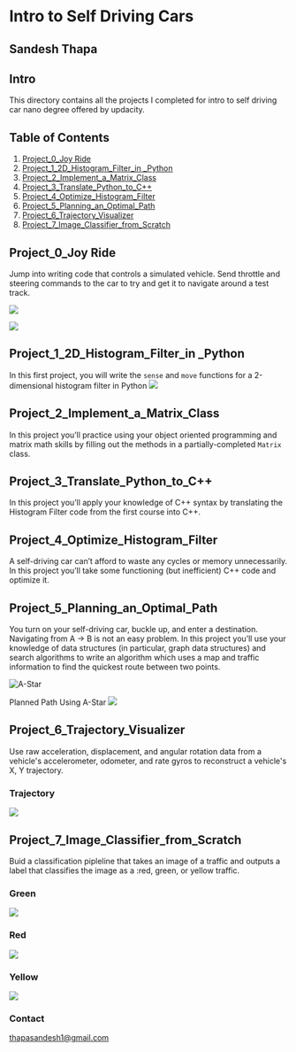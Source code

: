 # Intro to Self Driving Cars

## Sandesh Thapa

## Intro 
This directory contains all the projects I completed for intro to self driving car nano degree offered by updacity. 

## Table of Contents 
1. [Project_0_Joy Ride](#project-0)
2. [Project_1_2D_Histogram_Filter_in _Python](#project-1)
3. [Project_2_Implement_a_Matrix_Class](#project2)
4. [Project_3_Translate_Python_to_C++](#project3)
5. [Project_4_Optimize_Histogram_Filter](#project4)
6. [Project_5_Planning_an_Optimal_Path](#project5)
7. [Project_6_Trajectory_Visualizer](#project6)
8. [Project_7_Image_Classifier_from_Scratch](#project7)

## <a name="project-0"></a>Project_0_Joy Ride
Jump into writing code that controls a simulated vehicle. Send throttle and steering commands to the
car to try and get it to navigate around a test track.

![](https://github.com/sandeshthapa/Intro-to-Self-Driving-Cars/blob/master/Project_0%20_Joy%20_Ride/ParallelParkingAnimation.gif)

![](https://github.com/sandeshthapa/Intro-to-Self-Driving-Cars/blob/master/Project_0%20_Joy%20_Ride/Unity.png)

## <a name ="project-1"></a>Project_1_2D_Histogram_Filter_in _Python
In this first project, you will write the `sense` and `move` functions for a 2-dimensional histogram filter in
Python
![](https://github.com/sandeshthapa/Intro-to-Self-Driving-Cars/blob/master/Project_1_2D_Histogram_Filter_in%20_Python/histogram.png)

## <a name ="project2"></a>Project_2_Implement_a_Matrix_Class
In this project you’ll practice using your object oriented programming and matrix math skills by filling out
the methods in a partially-completed `Matrix` class.

## <a name ="project3"></a>Project_3_Translate_Python_to_C++
In this project you’ll apply your knowledge of C++ syntax by translating the Histogram Filter code from
the first course into C++.

## <a name ="project4"></a>Project_4_Optimize_Histogram_Filter
A self-driving car can’t afford to waste any cycles or memory unnecessarily. In this project you’ll take
some functioning (but inefficient) C++ code and optimize it.

## <a name ="project5"></a>Project_5_Planning_an_Optimal_Path
You turn on your self-driving car, buckle up, and enter a destination. Navigating from A → B is not an
easy problem. In this project you’ll use your knowledge of data structures (in particular, graph data
structures) and search algorithms to write an algorithm which uses a map and traffic information to find
the quickest route between two points.


![A-Star](https://github.com/sandeshthapa/Intro-to-Self-Driving-Cars/blob/master/Project_5_Planning_an_Optimal_Path/maps.png)

Planned Path Using A-Star
![](https://github.com/sandeshthapa/Intro-to-Self-Driving-Cars/blob/master/Project_5_Planning_an_Optimal_Path/astar.png)

## <a name ="project6"></a>Project_6_Trajectory_Visualizer
Use raw acceleration, displacement, and angular rotation data from a vehicle's accelerometer, odometer, and rate gyros to reconstruct a vehicle's X, Y trajectory. 

### Trajectory 
![](https://github.com/sandeshthapa/Intro-to-Self-Driving-Cars/blob/master/Project_6_Trajectory_Visualizer/trajectory.png)



## <a name ="project7"></a>Project_7_Image_Classifier_from_Scratch
Buid a classification pipleline that takes an image of a traffic and outputs a label that classifies the image as a :red, green, or yellow traffic. 

### Green

![](https://github.com/sandeshthapa/Intro-to-Self-Driving-Cars/blob/master/Project_7_Image_Classifier_from_Scratch/traffic_light_images/training/green/00910eaa-bfb5-42d1-acf0-2cb87b877f8d.jpg)

### Red

![](https://github.com/sandeshthapa/Intro-to-Self-Driving-Cars/blob/master/Project_7_Image_Classifier_from_Scratch/traffic_light_images/training/red/0023f366-a173-4ba7-952c-63f5698c022d.jpg)


### Yellow

![](https://github.com/sandeshthapa/Intro-to-Self-Driving-Cars/blob/master/Project_7_Image_Classifier_from_Scratch/traffic_light_images/training/yellow/0717438a-6b46-46fc-9d18-c9061349b486.jpg)


### Contact 
thapasandesh1@gmail.com

